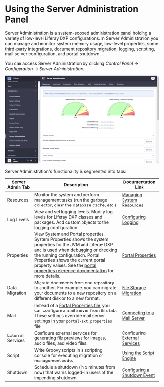 # Using the Server Administration Panel

Server Administration is a system-scoped administration panel holding a variety of low-level Liferay DXP configurations. In Server Administration you can manage and monitor system memory usage, low-level properties, some third-party integrations, document repository migration, logging, scripting, mail server configuration, and portal shutdown.

You can access Server Administration by clicking _Control Panel_ &rarr; _Configuration_ &rarr; _Server Administration_.

![The Resources tab of Server Administration shows a graph of your server's memory usage.](using-the-server-administration-panel/images/01.png)

Server Administration's functionality is segmented into tabs:

| Server Admin Tab  | Description                                                                                                                                                                                                                                                                                                                                                                                       | Documentation Link                                                                                                                    |
| ----------------- | ------------------------------------------------------------------------------------------------------------------------------------------------------------------------------------------------------------------------------------------------------------------------------------------------------------------------------------------------------------------------------------------------- | ------------------------------------------------------------------------------------------------------------------------------------- |
| Resources         | Monitor the system and perform management tasks (run the garbage collector, clear the database cache, etc.)                                                                                                                                                                                                                                                                                       | [Managing System Resources](./managing-system-resources.md)                                                                           |
| Log Levels        | View and set logging levels. Modify log levels for Liferay DXP classes and packages. Add custom objects to the logging configuration.                                                                                                                                                                                                                                                             | [Configuring Logging](./configuring-logging.md)                                                                                       |
| Properties        | View System and Portal properties. System Properties shows the system properties for the JVM and Liferay DXP and is used when debugging or checking the running configuration. Portal Properties shows the current portal property values. See the [portal properties reference documentation](https://docs.liferay.com/portal/7.3-latest/propertiesdoc/portal.properties.html) for more details. | [Portal Properties](./../../installation-and-upgrades/reference/portal-properties.md)                                                 |
| Data Migration    | Migrate documents from one repository to another. For example, you can migrate your documents to a new repository on a different disk or to a new format.                                                                                                                                                                                                                                         | [File Storage Migration](./../file-storage/file-store-migration.md)                                                                   |
| Mail              | Instead of a [Portal Properties file](../../installation-and-upgrades/setting-up-liferay-dxp/configuring-mail/alternative-email-configuration-methods.md#configuring-the-built-in-mail-session-using-portal-properties), you can configure a mail server from this tab. These settings override mail server settings in your `portal-ext.properties` file.                                        | [Connecting to a Mail Server](../../installation-and-upgrades/setting-up-liferay-dxp/configuring-mail/connecting-to-a-mail-server.md) |
| External Services | Configure external services for generating file previews for images, audio files, and video files.                                                                                                                                                                                                                                                                                                | [Configuring External Services](./configuring-external-services.md)                                                                   |
| Script            | Write Groovy scripts in a scripting console for executing migration or management code.                                                                                                                                                                                                                                                                                                           | [Using the Script Engine](./../using-the-script-engine/using-the-script-engine.md)                                                    |
| Shutdown          | Schedule a shutdown (in _x_ minutes from now) that warns logged-in users of the impending shutdown.                                                                                                                                                                                                                                                                                               | [Configuring a Shutdown Event](./configuring-a-shutdown-event.md)                                                                     |
